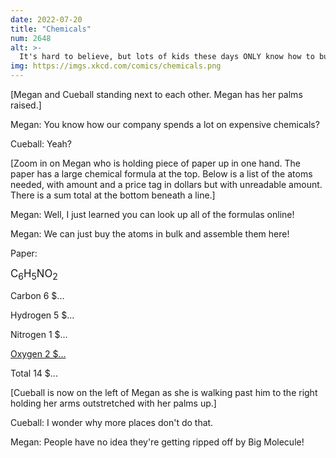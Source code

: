 ```yaml
---
date: 2022-07-20
title: "Chemicals"
num: 2648
alt: >-
  It's hard to believe, but lots of kids these days ONLY know how to buy prepackaged molecules.
img: https://imgs.xkcd.com/comics/chemicals.png
---
```

[Megan and Cueball standing next to each other. Megan has her palms raised.]

Megan: You know how our company spends a lot on expensive chemicals?

Cueball: Yeah?

[Zoom in on Megan who is holding piece of paper up in one hand. The paper has a large chemical formula at the top. Below is a list of the atoms needed, with amount and a price tag in dollars but with unreadable amount. There is a sum total at the bottom beneath a line.]

Megan: Well, I just learned you can look up all of the formulas online!

Megan: We can just buy the atoms in bulk and assemble them here!

Paper:

<big>C<sub>6</sub>H<sub>5</sub>NO<sub>2</sub></big>

Carbon 6 $...

Hydrogen 5 $...

Nitrogen 1 $...

<u>Oxygen 2 $...</u>

Total 14 $...

[Cueball is now on the left of Megan as she is walking past him to the right holding her arms outstretched with her palms up.]

Cueball: I wonder why more places don't do that.

Megan: People have no idea they're getting ripped off by Big Molecule!